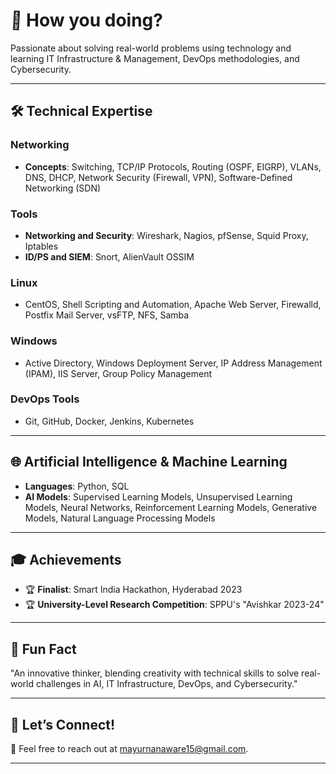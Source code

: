 <style>
@keyframes wave {
  0% { transform: rotate(0deg); }
  10% { transform: rotate(14deg); }
  20% { transform: rotate(-8deg); }
  30% { transform: rotate(14deg); }
  40% { transform: rotate(-4deg); }
  50% { transform: rotate(10deg); }
  60% { transform: rotate(0deg); }
  100% { transform: rotate(0deg); }
}

.wave {
  display: inline-block;
  transform-origin: 70% 70%;
  animation: wave 2s infinite;
}
</style>

# <span class="wave">👋</span> How you doing?
Passionate about solving real-world problems using technology and learning IT Infrastructure & Management, DevOps methodologies, and Cybersecurity.  

---

## 🛠️ Technical Expertise  

### Networking  
- **Concepts**: Switching, TCP/IP Protocols, Routing (OSPF, EIGRP), VLANs, DNS, DHCP, Network Security (Firewall, VPN), Software-Defined Networking (SDN)  

### Tools  
- **Networking and Security**: Wireshark, Nagios, pfSense, Squid Proxy, Iptables  
- **ID/PS and SIEM**: Snort, AlienVault OSSIM  

### Linux  
- CentOS, Shell Scripting and Automation, Apache Web Server, Firewalld, Postfix Mail Server, vsFTP, NFS, Samba  

### Windows  
- Active Directory, Windows Deployment Server, IP Address Management (IPAM), IIS Server, Group Policy Management  

### DevOps Tools  
- Git, GitHub, Docker, Jenkins, Kubernetes  

---

## 🌐 Artificial Intelligence & Machine Learning  
- **Languages**: Python, SQL  
- **AI Models**: Supervised Learning Models, Unsupervised Learning Models, Neural Networks, Reinforcement Learning Models, Generative Models, Natural Language Processing Models  

---

## 🎓 Achievements  
- 🏆 **Finalist**: Smart India Hackathon, Hyderabad 2023  
- 🏆 **University-Level Research Competition**: SPPU's "Avishkar 2023-24"  

---

## 🌟 Fun Fact  
"An innovative thinker, blending creativity with technical skills to solve real-world challenges in AI, IT Infrastructure, DevOps, and Cybersecurity."  

---

## 💬 Let’s Connect!  
📧 Feel free to reach out at [mayurnanaware15@gmail.com](mailto:mayurnanaware15@gmail.com).  

---
